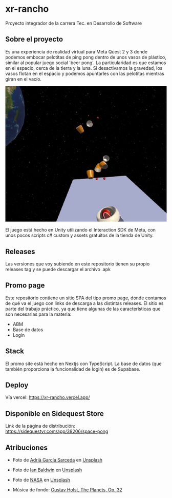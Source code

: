 # xr-rancho
Proyecto integrador de la carrera Tec. en Desarrollo de Software

## Sobre el proyecto
Es una experiencia de realidad virtual para Meta Quest 2 y 3 donde podemos embocar pelotitas de ping pong dentro de unos vasos de plástico, similar al popular juego social 'beer pong'. La particularidad es que estamos en el espacio, cerca de la tierra y la luna. Si desactivamos la gravedad, los vasos flotan en el espacio y podemos apuntarles con las pelotitas mientras giran en el vacío.

![demo gameplay](./snapshot.png)

El juego está hecho en Unity utilizando el Interaction SDK de Meta, con unos pocos scripts c# custom y assets gratuitos de la tienda de Unity.

## Releases
Las versiones que voy subiendo en este repositorio tienen su propio releases tag y se puede descargar el archivo .apk

## Promo page
Este repositorio contiene un sitio SPA del tipo promo page, donde contamos de qué va el juego con links de descarga a las distintas releases. El sitio es parte del trabajo práctico, ya que tiene algunas de las características que son necesarias para la materia:

- ABM
- Base de datos
- Login

## Stack
El promo site está hecho en Nextjs con TypeScript. La base de datos (que también proporciona la funcionalidad de login) es de Supabase.

## Deploy
Vía vercel: https://xr-rancho.vercel.app/

## Disponible en Sidequest Store
Link de la página de distribución: https://sidequestvr.com/app/38206/space-pong

## Atribuciones

- Foto de <a href="https://unsplash.com/es/@leonidasph?utm_content=creditCopyText&utm_medium=referral&utm_source=unsplash">Adrià García Sarceda</a> en <a href="https://unsplash.com/es/fotos/una-mujer-sosteniendo-un-controlador-de-videojuegos-en-la-mano-O560d5Mnc04?utm_content=creditCopyText&utm_medium=referral&utm_source=unsplash">Unsplash</a>

- Foto de <a href="https://unsplash.com/es/@ianebaldwin?utm_content=creditCopyText&utm_medium=referral&utm_source=unsplash">Ian Baldwin</a> en <a href="https://unsplash.com/es/fotos/huevos-azules-en-el-nido-SastSwWtap0?utm_content=creditCopyText&utm_medium=referral&utm_source=unsplash">Unsplash</a>

- Foto de <a href="https://unsplash.com/es/@nasa?utm_content=creditCopyText&utm_medium=referral&utm_source=unsplash">NASA</a> en <a href="https://unsplash.com/es/fotos/satelite-volando-en-el-espacio-8Hjx3GNZYeA?utm_content=creditCopyText&utm_medium=referral&utm_source=unsplash">Unsplash</a>

- Música de fondo: <a href="https://archive.org/details/gustav-holst-the-planets-op.-32">Gustav Holst, The Planets, Op. 32</a> 